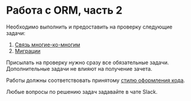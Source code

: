 Работа с ORM, часть 2
===

Необходимо выполнить и предоставить на проверку следующие задачи:

1. [Связь многие-ко-многим](./m2m-relations/)
2. [Миграции](./orm_migrations)


Присылать на проверку нужно сразу все обязательные задачи. Дополнительные задачи не влияют на получение зачета.

Работы должны соответствовать
принятому [стилю оформления кода](https://github.com/netology-code/codestyle/tree/master/python).

Любые вопросы по решению задач задавайте в чате Slack.
